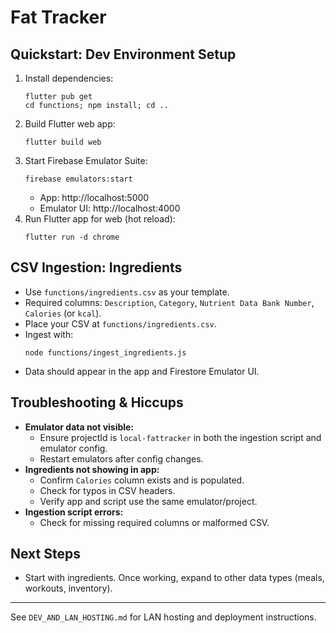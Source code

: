 # Fat Tracker

## Quickstart: Dev Environment Setup

1. Install dependencies:
   ```pwsh
   flutter pub get
   cd functions; npm install; cd ..
   ```
2. Build Flutter web app:
   ```pwsh
   flutter build web
   ```
3. Start Firebase Emulator Suite:
   ```pwsh
   firebase emulators:start
   ```
   - App: http://localhost:5000
   - Emulator UI: http://localhost:4000
4. Run Flutter app for web (hot reload):
   ```pwsh
   flutter run -d chrome
   ```

## CSV Ingestion: Ingredients

- Use `functions/ingredients.csv` as your template.
- Required columns: `Description`, `Category`, `Nutrient Data Bank Number`, `Calories` (or `kcal`).
- Place your CSV at `functions/ingredients.csv`.
- Ingest with:
  ```pwsh
  node functions/ingest_ingredients.js
  ```
- Data should appear in the app and Firestore Emulator UI.

## Troubleshooting & Hiccups

- **Emulator data not visible:**
  - Ensure projectId is `local-fattracker` in both the ingestion script and emulator config.
  - Restart emulators after config changes.
- **Ingredients not showing in app:**
  - Confirm `Calories` column exists and is populated.
  - Check for typos in CSV headers.
  - Verify app and script use the same emulator/project.
- **Ingestion script errors:**
  - Check for missing required columns or malformed CSV.

## Next Steps
- Start with ingredients. Once working, expand to other data types (meals, workouts, inventory).

---
See `DEV_AND_LAN_HOSTING.md` for LAN hosting and deployment instructions.
